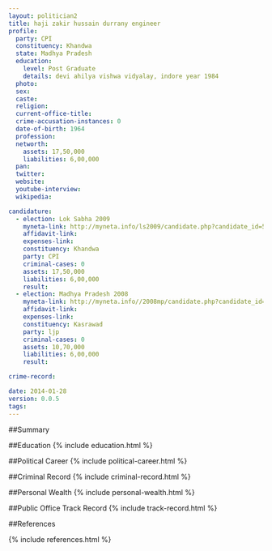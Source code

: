 ```yaml
---
layout: politician2
title: haji zakir hussain durrany engineer
profile: 
  party: CPI
  constituency: Khandwa
  state: Madhya Pradesh
  education: 
    level: Post Graduate
    details: devi ahilya vishwa vidyalay, indore year 1984
  photo: 
  sex: 
  caste: 
  religion: 
  current-office-title: 
  crime-accusation-instances: 0
  date-of-birth: 1964
  profession: 
  networth: 
    assets: 17,50,000
    liabilities: 6,00,000
  pan: 
  twitter: 
  website: 
  youtube-interview: 
  wikipedia: 

candidature: 
  - election: Lok Sabha 2009
    myneta-link: http://myneta.info/ls2009/candidate.php?candidate_id=5287
    affidavit-link: 
    expenses-link: 
    constituency: Khandwa 
    party: CPI
    criminal-cases: 0
    assets: 17,50,000
    liabilities: 6,00,000
    result:  
  - election: Madhya Pradesh 2008
    myneta-link: http://myneta.info//2008mp/candidate.php?candidate_id=932
    affidavit-link: 
    expenses-link: 
    constituency: Kasrawad 
    party: ljp
    criminal-cases: 0
    assets: 10,70,000
    liabilities: 6,00,000
    result:  

crime-record: 

date: 2014-01-28
version: 0.0.5
tags: 
---
```

##Summary


##Education
{% include education.html %}


##Political Career
{% include political-career.html %}


##Criminal Record
{% include criminal-record.html %}


##Personal Wealth
{% include personal-wealth.html %}


##Public Office Track Record
{% include track-record.html %}


##References


{% include references.html %}